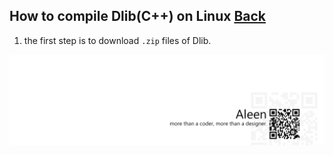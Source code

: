 ## How to compile Dlib(C++) on Linux [Back](./qa.md)

1. the first step is to download `.zip` files of Dlib.

<a href="http://aleen42.github.io/" target="_blank" ><img src="./../pic/tail.gif"></a>
